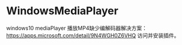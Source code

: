# WindowsMediaPlayer
windows10 mediaPlayer 播放MP4缺少编解码器解决方案：
https://apps.microsoft.com/detail/9N4WGH0Z6VHQ
访问并安装插件。

